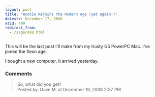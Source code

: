 ```yaml
---
layout: post
title: "Wookie Rejoins the Modern Age (yet again!)"
datestr: December 17, 2008
mtid: 499
redirect_from:
  - /saga/499.html
---
```


This will be the last post I'll make from my trusty G5 PowerPC Mac.  I've joined the Xeon age.

I bought a new computer.  It arrived yesterday.

### Comments

<blockquote>
So, what did you get?
<div class="comment-meta">Posted by: Dave M. at December 19, 2008  2:37 PM</div> </blockquote>


